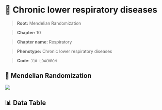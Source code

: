 # 🧪 Chronic lower respiratory diseases

> **Root:** Mendelian Randomization

> **Chapter:** 10  

> **Chapter name:** Respiratory

> **Phenotype:** Chronic lower respiratory diseases  

> **Code:** `J10_LOWCHRON`

## 🧬 Mendelian Randomization  

<img src="/MR/Figures/Forward/J10_LOWCHRON.png"/>

## 📊 Data Table

<CsvTableMRF src="/public/MR/Data/Forward/J10_LOWCHRON.csv"/>
